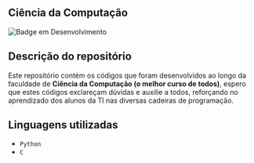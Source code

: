## Ciência da Computação
![Badge em Desenvolvimento](http://img.shields.io/static/v1?label=STATUS&message=EM%20ANDAMENTO&color=GREEN&style=for-the-badge)

## Descrição do repositório
Este repositório contém os códigos que foram desenvolvidos ao longo da faculdade de **Ciência da Computação (o melhor curso de todos)**, espero que estes códigos exclareçam dúvidas e auxilie a todos, reforçando no aprendizado dos alunos da TI nas diversas cadeiras de programação. 

## Linguagens utilizadas
- `Python`
- `C`
